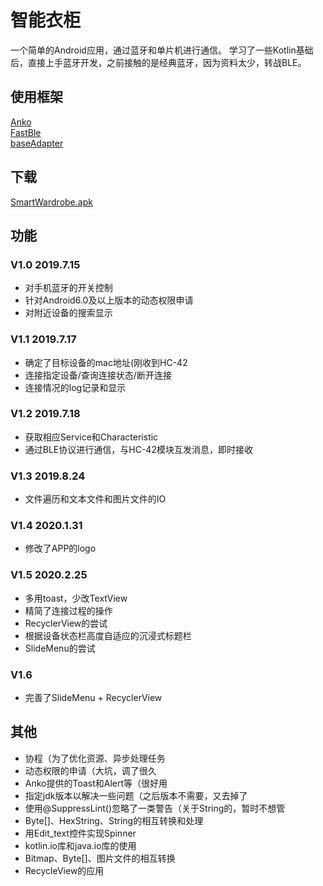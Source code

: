 # 智能衣柜
一个简单的Android应用，通过蓝牙和单片机进行通信。
学习了一些Kotlin基础后，直接上手蓝牙开发，之前接触的是经典蓝牙，因为资料太少，转战BLE。  

## 使用框架
[Anko](https://github.com/Kotlin/anko)  
[FastBle](https://github.com/Jasonchenlijian/FastBle)  
[baseAdapter](https://github.com/hongyangAndroid/baseAdapter)

## 下载
[SmartWardrobe.apk](http://lfalive.top/SmartWardrobe.apk)

## 功能

### V1.0 2019.7.15
* 对手机蓝牙的开关控制
* 针对Android6.0及以上版本的动态权限申请
* 对附近设备的搜索显示

### V1.1 2019.7.17

* 确定了目标设备的mac地址(刚收到HC-42
* 连接指定设备/查询连接状态/断开连接
* 连接情况的log记录和显示

### V1.2 2019.7.18
* 获取相应Service和Characteristic
* 通过BLE协议进行通信，与HC-42模块互发消息，即时接收

### V1.3 2019.8.24
* 文件遍历和文本文件和图片文件的IO

### V1.4 2020.1.31
* 修改了APP的logo

### V1.5 2020.2.25
* 多用toast，少改TextView
* 精简了连接过程的操作
* RecyclerView的尝试
* 根据设备状态栏高度自适应的沉浸式标题栏
* SlideMenu的尝试

### V1.6
* 完善了SlideMenu + RecyclerView

## 其他
* 协程（为了优化资源、异步处理任务
* 动态权限的申请（大坑，调了很久
* Anko提供的Toast和Alert等（很好用
* 指定jdk版本以解决一些问题（之后版本不需要，又去掉了
* 使用@SuppressLint()忽略了一类警告（关于String的，暂时不想管
* Byte[]、HexString、String的相互转换和处理
* 用Edit_text控件实现Spinner
* kotlin.io库和java.io库的使用
* Bitmap、Byte[]、图片文件的相互转换
* RecycleView的应用